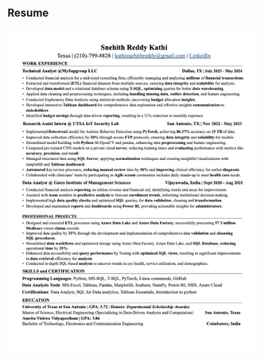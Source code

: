 ## Resume

<img src="https://github.com/kathisnehith/Resume/blob/89b7dc62729308bcbfd13d8ececbb2783f574b97/Resume_Snehith.jpg"/>
